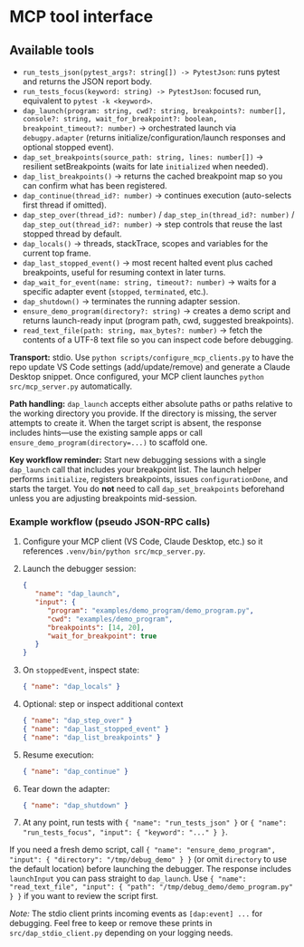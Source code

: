 
# MCP tool interface

## Available tools

- `run_tests_json(pytest_args?: string[]) -> PytestJson`: runs pytest and returns the JSON report body.
- `run_tests_focus(keyword: string) -> PytestJson`: focused run, equivalent to `pytest -k <keyword>`.
- `dap_launch(program: string, cwd?: string, breakpoints?: number[], console?: string, wait_for_breakpoint?: boolean, breakpoint_timeout?: number)` -> orchestrated launch via `debugpy.adapter` (returns initialize/configuration/launch responses and optional stopped event).
- `dap_set_breakpoints(source_path: string, lines: number[])` -> resilient setBreakpoints (waits for late `initialized` when needed).
- `dap_list_breakpoints()` -> returns the cached breakpoint map so you can confirm what has been registered.
- `dap_continue(thread_id?: number)` -> continues execution (auto-selects first thread if omitted).
- `dap_step_over(thread_id?: number)` / `dap_step_in(thread_id?: number)` / `dap_step_out(thread_id?: number)` -> step controls that reuse the last stopped thread by default.
- `dap_locals()` -> threads, stackTrace, scopes and variables for the current top frame.
- `dap_last_stopped_event()` -> most recent halted event plus cached breakpoints, useful for resuming context in later turns.
- `dap_wait_for_event(name: string, timeout?: number)` -> waits for a specific adapter event (`stopped`, `terminated`, etc.).
- `dap_shutdown()` -> terminates the running adapter session.
- `ensure_demo_program(directory?: string)` -> creates a demo script and returns launch-ready input (program path, cwd, suggested breakpoints).
- `read_text_file(path: string, max_bytes?: number)` -> fetch the contents of a UTF-8 text file so you can inspect code before debugging.

**Transport:** stdio. Use `python scripts/configure_mcp_clients.py` to have the repo update VS Code settings (add/update/remove) and generate a Claude Desktop snippet. Once configured, your MCP client launches `python src/mcp_server.py` automatically.

**Path handling:** `dap_launch` accepts either absolute paths or paths relative to the working directory you provide. If the directory is missing, the server attempts to create it. When the target script is absent, the response includes hints—use the existing sample apps or call `ensure_demo_program(directory=...)` to scaffold one.

**Key workflow reminder:** Start new debugging sessions with a single `dap_launch` call that includes your breakpoint list. The launch helper performs `initialize`, registers breakpoints, issues `configurationDone`, and starts the target. You do **not** need to call `dap_set_breakpoints` beforehand unless you are adjusting breakpoints mid-session.

### Example workflow (pseudo JSON-RPC calls)

1. Configure your MCP client (VS Code, Claude Desktop, etc.) so it references `.venv/bin/python src/mcp_server.py`.
2. Launch the debugger session:

    ```json
    {
       "name": "dap_launch",
       "input": {
          "program": "examples/demo_program/demo_program.py",
          "cwd": "examples/demo_program",
          "breakpoints": [14, 20],
          "wait_for_breakpoint": true
       }
    }
    ```

3. On `stoppedEvent`, inspect state:

   ```json
   { "name": "dap_locals" }
   ```

4. Optional: step or inspect additional context

   ```json
   { "name": "dap_step_over" }
   { "name": "dap_last_stopped_event" }
   { "name": "dap_list_breakpoints" }
   ```

5. Resume execution:

   ```json
   { "name": "dap_continue" }
   ```

6. Tear down the adapter:

   ```json
   { "name": "dap_shutdown" }
   ```

7. At any point, run tests with `{ "name": "run_tests_json" }` or `{ "name": "run_tests_focus", "input": { "keyword": "..." } }`.

If you need a fresh demo script, call `{ "name": "ensure_demo_program", "input": { "directory": "/tmp/debug_demo" } }` (or omit `directory` to use the default location) before launching the debugger. The response includes `launchInput` you can pass straight to `dap_launch`. Use `{ "name": "read_text_file", "input": { "path": "/tmp/debug_demo/demo_program.py" } }` if you want to review the script first.

*Note:* The stdio client prints incoming events as `[dap:event] ...` for debugging. Feel free to keep or remove these prints in `src/dap_stdio_client.py` depending on your logging needs.
